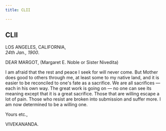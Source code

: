 ```yaml
---
title: CLII

---
```





  

  


## CLII

LOS ANGELES, CALIFORNIA,  
*24th Jan., 1900*.

DEAR MARGOT, (Margaret E. Noble or Sister Nivedita)

I am afraid that the rest and peace I seek for will never come. But
Mother does good to others through me, at least some to my native land,
and it is easier to be reconciled to one's fate as a sacrifice. We are
all sacrifices — each in his own way. The great work is going on — no
one can see its meaning except that it is a great sacrifice. Those that
are willing escape a lot of pain. Those who resist are broken into
submission and suffer more. I am now determined to be a willing one.

Yours etc.,

VIVEKANANDA.


